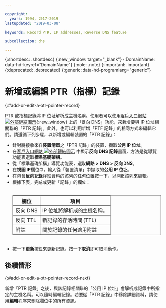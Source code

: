 ```yaml
---

copyright:
  years: 1994, 2017-2019
lastupdated: "2019-03-08"

keywords: Record PTR, IP addresses, Reverse DNS feature

subcollection: dns

---
```



{:shortdesc: .shortdesc}
{:new_window: target="_blank"}
{:DomainName: data-hd-keyref="DomainName"}
{:note: .note}
{:important: .important}
{:deprecated: .deprecated}
{:generic: data-hd-programlang="generic"}

# 新增或編輯 PTR（指標）記錄
{:#add-or-edit-a-ptr-pointer-record}

PTR 或指標記錄將 IP 位址解析成主機名稱。使用者可以使用[客戶入口網站 ![外部鏈結圖示](../../icons/launch-glyph.svg "外部鏈結圖示")](https://{DomainName}/){:new_window} 上的「反向 DNS」功能，來新增要與 IP 位址相關聯的「PTR 記錄」。此外，也可以利用新增「PTF 記錄」的相同方式來編輯它們。請遵循下列步驟，以新增或編輯裝置的「PTR 記錄」：

* 針對將接收來自**裝置清單**之「PTR 記錄」的裝置，擷取**公用 IP 位址**。
* 在[客戶入口網站 ![外部鏈結圖示](../../icons/launch-glyph.svg "外部鏈結圖示")](https://{DomainName}/) 中顯示**反向 DNS 記錄**畫面，方法是從導覽功能表選取**標準基礎架構**。 
* 從「標準基礎架構」導覽功能表，選取**網路 > DNS > 反向 DNS**。
* 在**視圖 IP**欄位中，輸入從「裝置清單」中擷取的**公用 IP 位址**。
* 在包含**反向記錄**詳細資料的該列的任何位置按一下，以開啟該列來編輯。
* 根據下表，完成或更新「記錄」的欄位：<br/><br/><table border="1"><tbody><tr><th>欄位</th><th>項目</th></tr><tr><td>反向 DNS</td><td>IP 位址將解析成的主機名稱。</td></tr><tr><td>反向 TTL</td><td>新記錄的存活時間 (TTL)</td></tr><tr><td>附註</td><td>關於記錄的任何適用附註</td></tr></tbody></table><br/>
* 按一下**更新**按鈕來更新記錄。按一下**取消**即可取消動作。

## 後續情形
{:#add-or-edit-a-ptr-pointer-record-next}

新增「PTR 記錄」之後，與該記錄相關聯的「公用 IP 位址」會解析成記錄中所指定的主機名稱。可以隨時編輯記錄。若要從「PTR 記錄」中移除詳細資料，請使用**編輯**程序來刪除欄位中的所有資訊。
